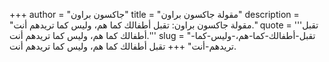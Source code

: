 +++
author = "جاكسون براون"
title = "مقولة جاكسون براون"
description = "مقولة جاكسون براون: تقبل أطفالك كما هم، وليس كما تريدهم أنت."
quote = '''تقبل أطفالك كما هم، وليس كما تريدهم أنت.'''
slug = "تقبل-أطفالك-كما-هم،-وليس-كما-تريدهم-أنت"
+++
تقبل أطفالك كما هم، وليس كما تريدهم أنت.
